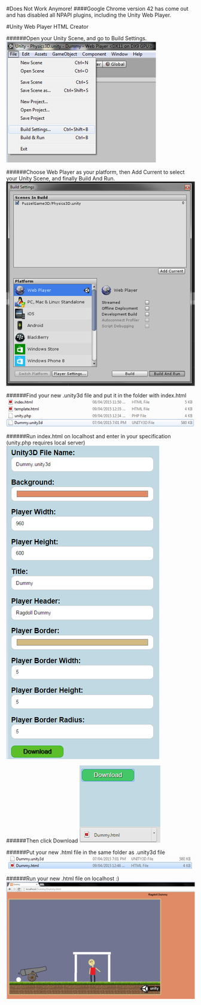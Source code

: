#Does Not Work Anymore!
####Google Chrome version 42 has come out and has disabled all NPAPI plugins, including the Unity Web Player.

#Unity Web Player HTML Creator

######Open your Unity Scene, and go to Build Settings.
![Alt text](https://github.com/InderPabla/Projects/blob/master/Unity%20Web%20Player%20HTML%20Creator/Images/1.PNG "Optional Title"
)

######Choose Web Player as your platform, then Add Current to select your Unity Scene, and finally Build And Run.
![Alt text](https://github.com/InderPabla/Projects/blob/master/Unity%20Web%20Player%20HTML%20Creator/Images/2.PNG "Optional Title"
)

######Find your new .unity3d file and put it in the folder with index.html
![Alt text](https://github.com/InderPabla/Projects/blob/master/Unity%20Web%20Player%20HTML%20Creator/Images/3.PNG "Optional Title"
)

######Run index.html on localhost and enter in your specification (unity.php requires local server)
![Alt text](https://github.com/InderPabla/Projects/blob/master/Unity%20Web%20Player%20HTML%20Creator/Images/4.PNG "Optional Title"
)

######Then click Download
![Alt text](https://github.com/InderPabla/Projects/blob/master/Unity%20Web%20Player%20HTML%20Creator/Images/5.PNG "Optional Title"
)

######Put your new .html file in the same folder as .unity3d file 
![Alt text](https://github.com/InderPabla/Projects/blob/master/Unity%20Web%20Player%20HTML%20Creator/Images/6.PNG "Optional Title"
)

######Run your new .html file on localhost :)
![Alt text](https://github.com/InderPabla/Projects/blob/master/Unity%20Web%20Player%20HTML%20Creator/Images/7.PNG "Optional Title"
)

